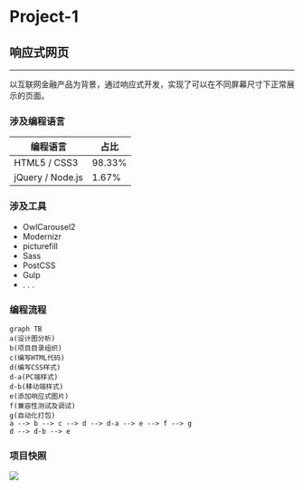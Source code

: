 # Project-1

## 响应式网页

---

​       以互联网金融产品为背景，通过响应式开发，实现了可以在不同屏幕尺寸下正常展示的页面。

### 涉及编程语言

| 编程语言         | 占比   |
| ---------------- | ------ |
| HTML5 / CSS3     | 98.33% |
| jQuery / Node.js | 1.67%  |

### 涉及工具

- OwlCarousel2 
- Modernizr
- picturefill 
- Sass 
- PostCSS 
- Gulp
-  . . .

### 编程流程

```mermaid
graph TB
a(设计图分析)
b(项目目录组织)
c(编写HTML代码)
d(编写CSS样式)
d-a(PC端样式)
d-b(移动端样式)
e(添加响应式图片)
f(兼容性测试及调试)
g(自动化打包)
a --> b --> c --> d --> d-a --> e --> f --> g
d --> d-b --> e
```

### 项目快照

![](https://github.com/yushanla/H5Exercise/blob/master/responsiveWeb/src/img/Project-1.png?raw=true)